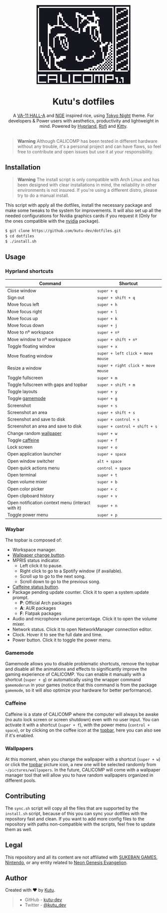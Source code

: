 <div align="center">
  <img src="./logo.png" align="center" alt="The logo of CALICOMP with the background color of the Tokyo Night theme">
  <h1>Kutu's dotfiles</h1>
  A <a href="http://waifubartending.com/">VA-11 HALL-A</a> and <a href="https://en.wikipedia.org/wiki/Neon_Genesis_Evangelion">NGE</a> inspired rice, using <a href="https://github.com/folke/tokyonight.nvim">Tokyo Night</a> theme. For developers & Power users with aesthetics, productivity and lightweight in mind. Powered by <a href="https://hyprland.org/">Hyprland</a>, <a href="https://github.com/davatorium/rofi">Rofi<a> and <a href="https://sw.kovidgoyal.net/kitty/">Kitty</a>.
</div>
&nbsp;

> **Warning**
> Although CALICOMP has been tested in different hardware without any trouble, it's a personal project and can have flaws, so feel free to contribute and open issues but use it at your responsibility.

## Installation
> **Warning**
> The install script is only compatible with Arch Linux and has been designed with clear installations in mind, the reliability in other environments is not insured. If you're using a different distro, please try to do a manual install.

This script with apply all the dotfiles, install the necessary package and make some tweaks to the system for improvements. It will also set up all the needed configurations for Nvidia graphics cards if you request it (Only for the ones compatible with the [nvidia](https://archlinux.org/packages/extra/x86_64/nvidia/) package).

```sh
$ git clone https://github.com/kutu-dev/dotfiles.git
$ cd dotfiles
$ ./install.sh
```

## Usage
### Hyprland shortcuts
| Command | Shortcut |
| - | - |
| Close window | `super + q` |
| Sign out | `super + shift + q` |
| Move focus left | `super + h` |
| Move focus right | `super + l` |
| Move focus up | `super + k` |
| Move focus down | `super + j` |
| Move to nº workspace | `super + nº` |
| Move window to nº workspace | `super + shift + nº` |
| Toggle floating window | `super + x` |
| Move floating window | `super + left click + move mouse` |
| Resize a window | `super + right click + move mouse` |
| Toggle fullscreen | `super + m` |
| Toggle fullscreen with gaps and topbar | `super + shift + m` |
| Toggle layouts | `super + y` |
| Toggle [gamemode](#gamemode) | `super + g` |
| Screenshot | `super + s` |
| Screenshot an area | `super + shift + s` |
| Screenshot and save to disk | `super + control + s` |
| Screenshot an area and save to disk | `super + control + shift + s` |
| Change random [wallpaper](#wallpapers) | `super + w` |
| Toggle [caffeine](#caffeine) | `super + f` |
| Lock screen | `super + o` |
| Open application launcher | `super + space` |
| Open window switcher | `alt + space` |
| Open quick actions menu | `control + space` |
| Open terminal | `super + t` |
| Open volume mixer | `super + b` |
| Open color picker | `super + c` |
| Open clipboard history | `super + v` |
| Open notification context menu (interact with it) | `super + n` |
| Toggle power menu | `super + p` |

### Waybar
The topbar is composed of:
- Workspace manager.
- [Wallpaper change button](#wallpapers).
- MPRIS status indicator.
    - Left click it to pause.
    - Right click to go to a Spotify window (if available).
    - Scroll up to go to the next song.
    - Scroll down to go to the previous song.
- [Caffeine status button](#caffeine).
- Package pending update counter. Click it to open a system update prompt.
    - **P**: Official Arch packages
    - **A**: AUR packages
    - **F**: Flatpak packages
- Audio and microphone volume percentage. Click it to open the volume mixer.
- Network status. Click it to open NetworkManager connection editor.
- Clock. Hover it to see the full date and time.
- Power button. Click it to toggle the power menu.

### Gamemode
Gamemode allows you to disable problematic shortcuts, remove the topbar and disable all the animations and effects to significantly improve the gaming experience of CALICOMP. You can enable it manually with a shortcut (`super + g`) or automatically using the wrapper command `gamemoderun` in your games (notice that this command is from the package `gamemode`, so it will also optimize your hardware for better performance).

### Caffeine
Caffeine is a state of CALICOMP where the computer will always be awake (no auto lock screen or screen shutdown) even with no user input. You can activate it with a shortcut (`super + f`), with the power menu (`control + space`), or by clicking on the coffee icon at the [topbar](#waybar), here you can also see if it's enabled.

### Wallpapers
At this moment, when you change the wallpaper with a shortcut (`super + w`) or click the [topbar](#waybar) picture icon, a new one will be selected randomly from `~/pictures/wallpapers`. In the future, CALICOMP will come with a wallpaper manager tool that will allow you to have random wallpapers organized in different pools.

## Contributing
The `sync.sh` script will copy all the files that are supported by the `install.sh` script, because of this you can sync your dotfiles with the repository fast and clean. If you want to add more config files to the repository with paths non-compatible with the scripts, feel free to update them as well.

## Legal
This repository and all its content are not affiliated with [SUKEBAN GAMES](https://sukeban.moe/), [Nintendo](https://www.nintendo.com/), or any entity related to [Neon Genesis Evangelion](https://en.wikipedia.org/wiki/Neon_Genesis_Evangelion_(franchise)).

## Author
Created with :heart: by [Kutu](https://kutu-dev.github.io).
> - GitHub - [kutu-dev](https://github.com/kutu-dev)
> - Twitter - [@kutu_dev](https://twitter.com/kutu_dev)